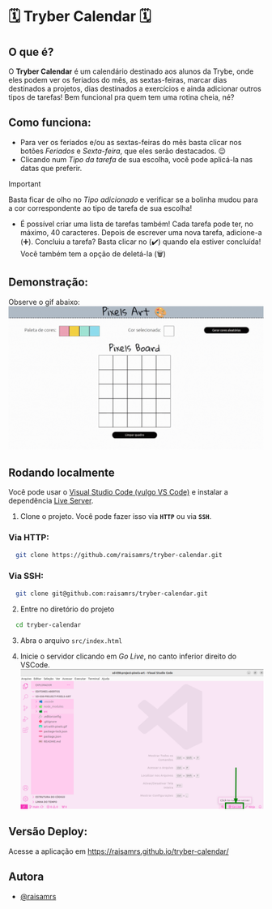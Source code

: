 🗓️ Tryber Calendar 🗓️
===============	

## O que é?
O **Tryber Calendar** é um calendário destinado aos alunos da Trybe, onde eles podem ver os feriados do mês, as sextas-feiras, marcar dias destinados a projetos, dias destinados a exercícios e ainda adicionar outros tipos de tarefas! Bem funcional pra quem tem uma rotina cheia, né?

## Como funciona:
* Para ver os feriados e/ou as sextas-feiras do mês basta clicar nos botões *Feriados* e *Sexta-feira*, que eles serão destacados. 😉
* Clicando num *Tipo da tarefa* de sua escolha, você pode aplicá-la nas datas que preferir.

> [!IMPORTANT]
> Basta ficar de olho no *Tipo adicionado* e verificar se a bolinha mudou para a cor correspondente ao tipo de tarefa de sua escolha!

* É possível criar uma lista de tarefas também! Cada tarefa pode ter, no máximo, 40 caracteres.  Depois de escrever uma nova tarefa, adicione-a (➕). Concluiu a tarefa? Basta clicar no (✔️) quando ela estiver concluída! Você também tem a opção de deletá-la (🗑️)


## Demonstração:
Observe o gif abaixo:
![Observe o gif:](https://github.com/raisamrs/pixels-art/blob/main/src/imgs/Pixels%20Art%20Demo.gif)



## Rodando localmente
Você pode usar o [Visual Studio Code (vulgo VS Code)](https://code.visualstudio.com/download) e instalar a dependência [Live Server](https://marketplace.visualstudio.com/items?itemName=ritwickdey.LiveServer).

1. Clone o projeto.  Você pode fazer isso via **`HTTP`** ou via **`SSH`**.

### Via HTTP:
```bash
  git clone https://github.com/raisamrs/tryber-calendar.git
```
### Via SSH:
```bash
  git clone git@github.com:raisamrs/tryber-calendar.git
```

2. Entre no diretório do projeto

```bash
  cd tryber-calendar
```

3. Abra o arquivo `src/index.html`


4. Inicie o servidor clicando em *Go Live*, no canto inferior direito do VSCode.
![Go Live](https://github.com/raisamrs/pixels-art/blob/main/src/imgs/Live%20Server.png)

## Versão Deploy:
Acesse a aplicação em https://raisamrs.github.io/tryber-calendar/

## Autora

- [@raisamrs](https://www.github.com/raisamrs)
